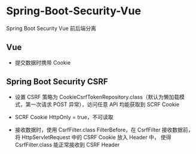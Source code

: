 # Spring-Boot-Security-Vue
 Spring Boot Security Vue 前后端分离

## Vue

- 提交数据时携带 Cookie

## Spring Boot Security CSRF

- 设置 CSRF 策略为 CookieCsrfTokenRepository.class（默认为懒加载模式，第一次请求 POST 异常），访问任意 API 均能获取到 SCRF Cookie

- SCRF Cookie HttpOnly = true，不可读取

- 接收数据时，使用 CsrfFilter.class FilterBefore，在 CsrfFilter 接收数据前，将 HttpServletRequest 中的 CSRF Cookie 放入 Header 中，
    使得 CsrfFilter.class 能正常接收到 CSRF Header